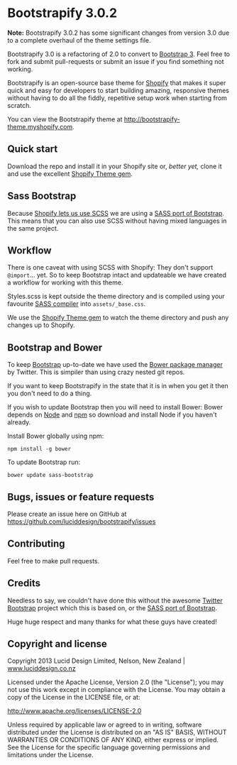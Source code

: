 Bootstrapify 3.0.2
=================

**Note:** Bootstrapify 3.0.2 has some significant changes from version 3.0 due to a complete overhaul of the theme settings file.

Bootstrapify 3.0 is a refactoring of 2.0 to convert to [Bootstrap 3](http://twitter.github.com/bootstrap). Feel free to fork and submit pull-requests or submit an issue if you find something not working.

Bootstrapify is an open-source base theme for [Shopify](http://www.shopify.com?ref=lucid-design) that makes it super quick and easy for developers to start building amazing, responsive themes without having to do all the fiddly, repetitive setup work when starting from scratch.

You can view the Bootstrapify theme at http://bootstrapify-theme.myshopify.com.

Quick start
-----------

Download the repo and install it in your Shopify site or, *better yet,* clone it and use the excellent [Shopify Theme gem](https://github.com/Shopify/shopify_theme).


Sass Bootstrap
--------------

Because [Shopify lets us use SCSS](http://ecommerce.shopify.com/c/ecommerce-design/t/you-can-now-use-scss-in-shopify-s-template-editor-133389) we are using a [SASS port of Bootstrap](https://github.com/jlong/sass-bootstrap).
This means that you can also use SCSS without having mixed languages in the same project.


Workflow
--------

There is one caveat with using SCSS with Shopify: They don't support `@import`... yet.
So to keep Bootstrap intact and updateable we have created a workflow for working with this theme.

Styles.scss is kept outside the theme directory and is compiled using your favourite [SASS compiler](http://incident57.com/codekit/) into `assets/_base.css`.

We use the [Shopify Theme gem](https://github.com/Shopify/shopify_theme) to watch the theme directory and push any changes up to Shopify.


Bootstrap and Bower
-------------------

To keep [Bootstrap](https://github.com/jlong/sass-bootstrap) up-to-date we have used the [Bower package manager](http://bower.io/) by Twitter.
This is simpiler than using crazy nested git repos.

If you want to keep Bootstrapify in the state that it is in when you get it then you don't need to do a thing.

If you wish to update Bootstrap then you will need to install Bower:
Bower depends on [Node](http://nodejs.org/) and [npm](https://npmjs.org/) so download and install Node if you haven't already.

Install Bower globally using npm:

    npm install -g bower
  
To update Bootstrap run:

    bower update sass-bootstrap
  

Bugs, issues or feature requests
-----------

Please create an issue here on GitHub at https://github.com/luciddesign/bootstrapify/issues


Contributing
------------

Feel free to make pull requests.

Credits
------------

Needless to say, we couldn't have done this without the awesome [Twitter Bootstrap](http://twitter.github.com/bootstrap) project which this is based on,
or the [SASS port of Bootstrap](https://github.com/jlong/sass-bootstrap).

Huge huge respect and many thanks for what these guys have created!


Copyright and license
---------------------

Copyright 2013 Lucid Design Limited, Nelson, New Zealand | www.luciddesign.co.nz

Licensed under the Apache License, Version 2.0 (the "License");
you may not use this work except in compliance with the License.
You may obtain a copy of the License in the LICENSE file, or at:

   http://www.apache.org/licenses/LICENSE-2.0

Unless required by applicable law or agreed to in writing, software
distributed under the License is distributed on an "AS IS" BASIS,
WITHOUT WARRANTIES OR CONDITIONS OF ANY KIND, either express or implied.
See the License for the specific language governing permissions and
limitations under the License.
